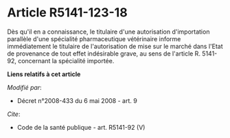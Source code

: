 # Article R5141-123-18

Dès qu'il en a connaissance, le titulaire d'une autorisation d'importation parallèle d'une spécialité pharmaceutique
vétérinaire informe immédiatement le titulaire de l'autorisation de mise sur le marché dans l'Etat de provenance de tout
effet indésirable grave, au sens de l'article R. 5141-92, concernant la spécialité importée.

**Liens relatifs à cet article**

_Modifié par_:

  - Décret n°2008-433 du 6 mai 2008 - art. 9

_Cite_:

  - Code de la santé publique - art. R5141-92 (V)
